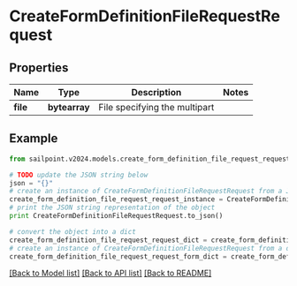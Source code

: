 # CreateFormDefinitionFileRequestRequest


## Properties

Name | Type | Description | Notes
------------ | ------------- | ------------- | -------------
**file** | **bytearray** | File specifying the multipart | 

## Example

```python
from sailpoint.v2024.models.create_form_definition_file_request_request import CreateFormDefinitionFileRequestRequest

# TODO update the JSON string below
json = "{}"
# create an instance of CreateFormDefinitionFileRequestRequest from a JSON string
create_form_definition_file_request_request_instance = CreateFormDefinitionFileRequestRequest.from_json(json)
# print the JSON string representation of the object
print CreateFormDefinitionFileRequestRequest.to_json()

# convert the object into a dict
create_form_definition_file_request_request_dict = create_form_definition_file_request_request_instance.to_dict()
# create an instance of CreateFormDefinitionFileRequestRequest from a dict
create_form_definition_file_request_request_form_dict = create_form_definition_file_request_request.from_dict(create_form_definition_file_request_request_dict)
```
[[Back to Model list]](../README.md#documentation-for-models) [[Back to API list]](../README.md#documentation-for-api-endpoints) [[Back to README]](../README.md)



